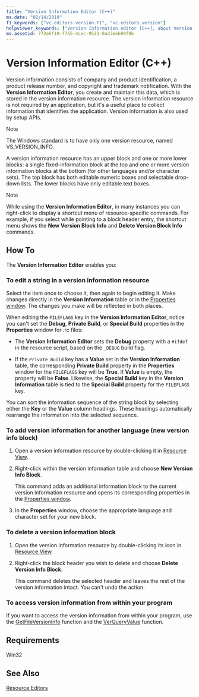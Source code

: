 ```yaml
---
title: "Version Information Editor (C++)"
ms.date: "02/14/2019"
f1_keywords: ["vc.editors.version.F1", "vc.editors.version"]
helpviewer_keywords: ["Version Information editor [C++], about Version Information editor", "editors, Version Information", "resource editors [C++], Version Information editor", "version information resources [C++]", "resources [C++], editing version information", "languages, version information", "New Version Info Block", "blocks, adding", "resources [C++], adding version information", "version information, adding for languages", "blocks, deleting", "version information, deleting blocks", "resources [C++], deleting version information", "VerQueryValue", "version information, accessing from within programs", "GetFileVersionInfo", "version information"]
ms.assetid: 772e6f19-f765-4cec-9521-0ad3eeb99f9b
---
```

# Version Information Editor (C++)

Version information consists of company and product identification, a product release number, and copyright and trademark notification. With the **Version Information Editor**, you create and maintain this data, which is stored in the version information resource. The version information resource is not required by an application, but it's a useful place to collect information that identifies the application. Version information is also used by setup APIs.

> [!NOTE]
> The Windows standard is to have only one version resource, named VS_VERSION_INFO.

A version information resource has an upper block and one or more lower blocks: a single fixed-information block at the top and one or more version information blocks at the bottom (for other languages and/or character sets). The top block has both editable numeric boxes and selectable drop-down lists. The lower blocks have only editable text boxes.

> [!NOTE]
> While using the **Version Information Editor**, in many instances you can right-click to display a shortcut menu of resource-specific commands. For example, if you select while pointing to a block header entry, the shortcut menu shows the **New Version Block Info** and **Delete Version Block Info** commands.

## How To

The **Version Information Editor** enables you:

### To edit a string in a version information resource

Select the item once to choose it, then again to begin editing it. Make changes directly in the **Version Information** table or in the [Properties window](/visualstudio/ide/reference/properties-window). The changes you make will be reflected in both places.

When editing the `FILEFLAGS` key in the **Version Information Editor**, notice you can't set the **Debug**, **Private Build**, or **Special Build** properties in the **Properties** window for .rc files:

   - The **Version Information Editor** sets the **Debug** property with a `#ifdef` in the resource script, based on the `_DEBUG` build flag.

  - If the `Private Build` key has a **Value** set in the **Version Information** table, the corresponding **Private Build** property in the **Properties** window for the `FILEFLAGS` key will be **True**. If **Value** is empty, the property will be **False**. Likewise, the **Special Build** key in the **Version Information** table is tied to the **Special Build** property for the `FILEFLAGS` key.

You can sort the information sequence of the string block by selecting either the **Key** or the **Value** column headings. These headings automatically rearrange the information into the selected sequence.

### To add version information for another language (new version info block)

1. Open a version information resource by double-clicking it in [Resource View](../windows/resource-view-window.md).

1. Right-click within the version information table and choose **New Version Info Block**.

   This command adds an additional information block to the current version information resource and opens its corresponding properties in the [Properties window](/visualstudio/ide/reference/properties-window).

1. In the **Properties** window, choose the appropriate language and character set for your new block.

### To delete a version information block

1. Open the version information resource by double-clicking its icon in [Resource View](../windows/resource-view-window.md).

1. Right-click the block header you wish to delete and choose **Delete Version Info Block**.

   This command deletes the selected header and leaves the rest of the version information intact. You can't undo the action.

### To access version information from within your program

If you want to access the version information from within your program, use the [GetFileVersionInfo](/windows/desktop/api/winver/nf-winver-getfileversioninfoa) function and the [VerQueryValue](/windows/desktop/api/winver/nf-winver-verqueryvaluea) function.

## Requirements

Win32

## See Also

[Resource Editors](../windows/resource-editors.md)<br/>
<!--
[Menus and Other Resources](https://msdn.microsoft.com/library/windows/desktop/ms632583.aspx)<br/>
[Version Information (Windows)](https://msdn.microsoft.com/library/windows/desktop/ms646981.aspx)-->
